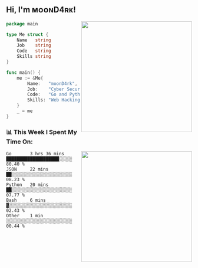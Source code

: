 <h2> Hi, I'm ᴍᴏᴏɴD4ʀᴋ!</h2>
<img align='right' src="https://github-readme-stats.vercel.app/api?username=moond4rk&show_icons=true&theme=radical" width="300">


```go
package main

type Me struct {
	Name   string
	Job    string
	Code   string
	Skills string
}

func main() {
	me := &Me{
		Name:   "moonD4rk",
		Job:    "Cyber Security Engineer",
		Code:   "Go and Python and Others",
		Skills: "Web Hacking ^o^",
	}
	_ = me
}
```



<h3>📊 This Week I Spent My Time On:</h3>
<img align='right' src="https://spotify-github-profile.vercel.app/api/view?uid=dayjackson56081&cover_image=true&theme=novatorem" width="300">

<!--START_SECTION:waka-->
```text
Go       3 hrs 36 mins   ████████████████████░░░░░   80.40 % 
JSON     22 mins         ██░░░░░░░░░░░░░░░░░░░░░░░   08.23 % 
Python   20 mins         ██░░░░░░░░░░░░░░░░░░░░░░░   07.77 % 
Bash     6 mins          ▓░░░░░░░░░░░░░░░░░░░░░░░░   02.43 % 
Other    1 min           ░░░░░░░░░░░░░░░░░░░░░░░░░   00.44 % 
```
<!--END_SECTION:waka-->

